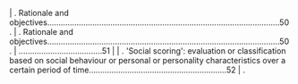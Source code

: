 | . Rationale and objectives.......................................................................................................50 .                                                                                                                                                                                             | . Rationale and objectives.......................................................................................................50 .                                                                                                                                                                                             | .....................................51                                                                                                                                                                                                                                                                                                 |
| . 'Social scoring': evaluation or classification based on social behaviour or personal or personality characteristics over a certain period of time.............................................................52                                                                                                                 | . 